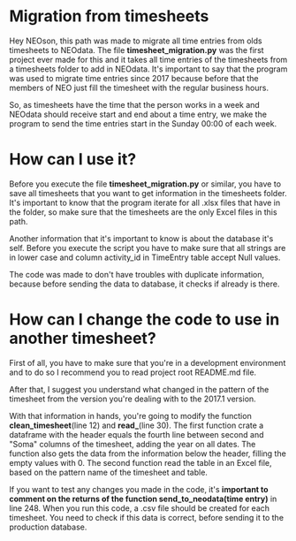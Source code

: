 # Migration from timesheets

Hey NEOson, this path was made to migrate all time entries from olds timesheets to NEOdata. The file **timesheet_migration.py** was the first project ever made for this and it takes all time entries of the timesheets from a timesheets folder to add in NEOdata. It's important to say that the program was used to migrate time entries since 2017 because before that the members of NEO just fill the timesheet with the regular business hours.

So, as timesheets have the time that the person works in a week and NEOdata should receive start and end about a time entry, we make the program to send the time entries start in the Sunday 00:00 of each week.

# How can I use it?

Before you execute the file **timesheet_migration.py** or similar, you have to save all timesheets that you want to get information in the timesheets folder. It's important to know that the program iterate for all .xlsx files that have in the folder, so make sure that the timesheets are the only Excel files in this path.

Another information that it's important to know is about the database it's self. Before you execute the script you have to make sure that all strings are in lower case and column activity_id in TimeEntry table accept Null values. 

The code was made to don't have troubles with duplicate information, because before sending the data to database, it checks if already is there.

# How can I change the code to use in another timesheet? 

First of all, you have to make sure that you're in a development environment and to do so I recommend you to read project root README.md file.

After that, I suggest you understand what changed in the pattern of the timesheet from the version you're dealing with to the 2017.1 version.

With that information in hands, you're going to modify the function **clean_timesheet**(line 12) and **read_**(line 30). The first function crate a dataframe with the header equals the fourth line between second and "Soma" columns of the timesheet, adding the year on all dates. The function also gets the data from the information below the header, filling the empty values with 0. The second function read the table in an Excel file, based on the pattern name of the timesheet and table.

If you want to test any changes you made in the code, it's **important to comment on the returns of the function send_to_neodata(time entry)** in line 248. When you run this code, a .csv file should be created for each timesheet. You need to check if this data is correct, before sending it to the production database.